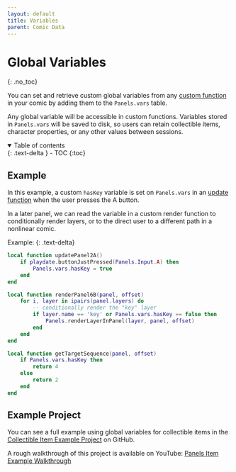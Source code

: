```yaml
---
layout: default
title: Variables
parent: Comic Data
---
```


# Global Variables
{: .no_toc}

You can set and retrieve custom global variables from any [custom function]({{site.baseurl}}/docs/comic-data/custom-functions) in your comic by adding them to the `Panels.vars` table.

Any global variable will be accessible in custom functions. Variables stored in `Panels.vars` will be saved to disk, so users can retain collectible items, character properties, or any other values between sessions.

<details open markdown="block">
  <summary>
    Table of contents
  </summary>
  {: .text-delta }
- TOC
{:toc}
</details>

## Example

In this example, a custom `hasKey` variable is set on `Panels.vars` in an [update function]() when the user presses the A button.

In a later panel, we can read the variable in a custom render function to conditionally render layers, or to the direct user to a different path in a nonlinear comic.

Example:
{: .text-delta}

```lua
local function updatePanel2A()
    if playdate.buttonJustPressed(Panels.Input.A) then
        Panels.vars.hasKey = true
    end
end
```

```lua
local function renderPanel6B(panel, offset)
    for i, layer in ipairs(panel.layers) do
        -- conditionally render the "key" layer
        if layer.name == 'key' or Panels.vars.hasKey == false then 
            Panels.renderLayerInPanel(layer, panel, offset)	
        end
    end
end
```

```lua
local function getTargetSequence(panel, offset)
    if Panels.vars.hasKey then
        return 4
    else 
        return 2
    end
end
```

## Example Project
You can see a full example using global variables for collectible items in the [Collectible Item Example Project](https://github.com/cadin/panels-item-example) on GitHub.

A rough walkthrough of this project is available on YouTube: [Panels Item Example Walkthrough](https://www.youtube.com/watch?v=VNswT0y0VP8)